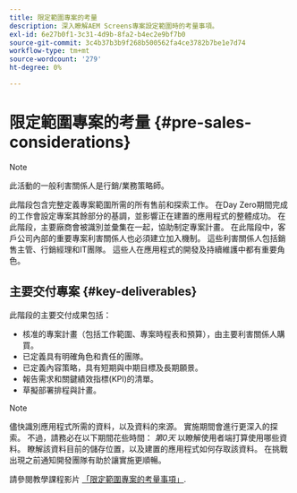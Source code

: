 ```yaml
---
title: 限定範圍專案的考量
description: 深入瞭解AEM Screens專案設定範圍時的考量事項。
exl-id: 6e27b0f1-3c31-4d9b-8fa2-b4ec2e9bf7b0
source-git-commit: 3c4b37b3b9f268b500562fa4ce3782b7be1e7d74
workflow-type: tm+mt
source-wordcount: '279'
ht-degree: 0%

---
```


# 限定範圍專案的考量 {#pre-sales-considerations}

>[!NOTE]
>此活動的一般利害關係人是行銷/業務策略師。

此階段包含完整定義專案範圍所需的所有售前和探索工作。 在Day Zero期間完成的工作會設定專案其餘部分的基調，並影響正在建置的應用程式的整體成功。
在此階段，主要廠商會被識別並彙集在一起，協助制定專案計畫。 在此階段中，客戶公司內部的重要專案利害關係人也必須建立加入機制。 這些利害關係人包括銷售主管、行銷經理和IT團隊。 這些人在應用程式的開發及持續維護中都有重要角色。

## 主要交付專案 {#key-deliverables}

此階段的主要交付成果包括：

* 核准的專案計畫（包括工作範圍、專案時程表和預算），由主要利害關係人購買。
* 已定義具有明確角色和責任的團隊。
* 已定義內容策略，具有短期與中期目標及長期願景。
* 報告需求和關鍵績效指標(KPI)的清單。
* 草擬部署排程與計畫。

>[!NOTE]
>
>儘快識別應用程式所需的資料，以及資料的來源。 實施期間會進行更深入的探索。 不過，請務必在以下期間花些時間： *第0天* 以瞭解使用者端打算使用哪些資料。 瞭解該資料目前的儲存位置，以及建置的應用程式如何存取該資料。 在挑戰出現之前通知開發團隊有助於讓實施更順暢。

請參閱教學課程影片 [「限定範圍專案的考量事項」](https://experienceleague.adobe.com/en/docs/experience-manager-screens/user-guide/digital-signage-network/project-considerations).
